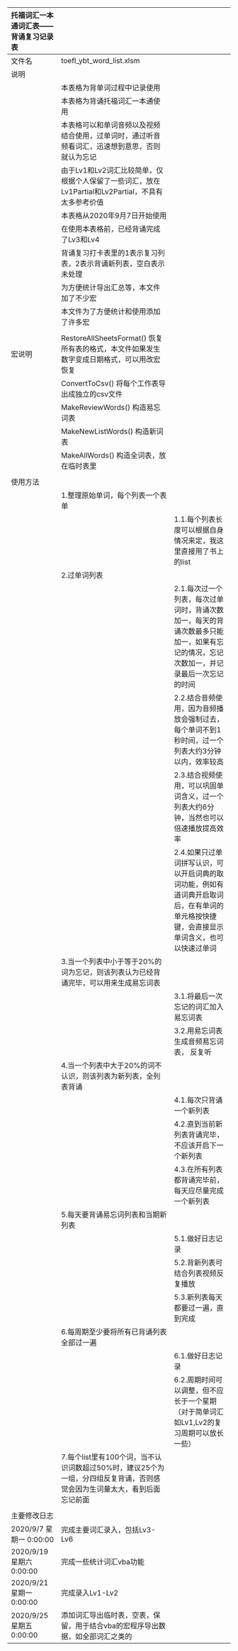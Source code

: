 |托福词汇一本通词汇表——背诵复习记录表|||
|:--|:--|:--|
|文件名|toefl_ybt_word_list.xlsm||
|说明|||
||本表格为背单词过程中记录使用||
||本表格为背诵托福词汇一本通使用||
||本表格可以和单词音频以及视频结合使用，过单词时，通过听音频看词汇，迅速想到意思，否则就认为忘记||
||由于Lv1和Lv2词汇比较简单，仅根据个人保留了一些词汇，放在Lv1Partial和Lv2Partial，不具有太多参考价值||
||本表格从2020年9月7日开始使用||
||在使用本表格前，已经背诵完成了Lv3和Lv4||
||背诵复习打卡表里的1表示复习列表，2表示背诵新列表，空白表示未处理||
||为方便统计导出汇总等，本文件加了不少宏||
||本文件为了方便统计和使用添加了许多宏||
||||
|宏说明|RestoreAllSheetsFormat() 恢复所有表的格式，本文件如果发生数字变成日期格式，可以用改宏恢复||
||ConvertToCsv() 将每个工作表导出成独立的csv文件||
||MakeReviewWords() 构造易忘词表||
||MakeNewListWords() 构造新词表||
||MakeAllWords() 构造全词表，放在临时表里||
||||
|使用方法|||
||1.整理原始单词，每个列表一个表单||
|||1.1.每个列表长度可以根据自身情况来定，我这里直接用了书上的list|
||2.过单词列表||
|||2.1.每次过一个列表，每次过单词时，背诵次数加一，每天的背诵次数最多只能加一，如果有忘记的情况，忘记次数加一，并记录最后一次忘记的时间|
|||2.2.结合音频使用，因为音频播放会强制过去，每个单词不到1秒时间，过一个列表大约3分钟以内，效率较高|
|||2.3.结合视频使用，可以巩固单词含义，过一个列表大约6分钟，当然也可以倍速播放提高效率|
|||2.4.如果只过单词拼写认识，可以开启词典的取词功能，例如有道词典开启取词后，在有单词的单元格按快捷键，会直接显示单词含义，也可以快速过单词|
||3.当一个列表中小于等于20%的词为忘记，则该列表认为已经背诵完毕，可以用来生成易忘词表||
|||3.1.将最后一次忘记的词汇加入易忘词表|
|||3.2.用易忘词表生成音频易忘词表， 反复听|
||4.当一个列表中大于20%的词不认识，则该列表为新列表，全列表背诵||
|||4.1.每次只背诵一个新列表|
|||4.2.直到当前新列表背诵完毕，不应该开启下一个新列表|
|||4.3.在所有列表都背诵完毕前，每天应尽量完成一个新列表|
||5.每天要背诵易忘词列表和当期新列表||
|||5.1.做好日志记录|
|||5.2.背新列表可结合列表视频反复播放|
|||5.3.新列表每天都要过一遍，直到完成|
||6.每周期至少要将所有已背诵列表全部过一遍||
|||6.1.做好日志记录|
|||6.2.周期时间可以调整，但不应长于一个星期（对于简单词汇如Lv1,Lv2的复习周期可以放长一些）|
||7.每个list里有100个词，当不认识词数超过50%时，建议25个为一组，分四组反复背诵，否则感觉会因为生词量太大，看到后面忘记前面||
||||
|主要修改日志|||
|2020/9/7 星期一 0:00:00|完成主要词汇录入，包括Lv3-Lv6||
|2020/9/19 星期六 0:00:00|完成一些统计词汇vba功能||
|2020/9/21 星期一 0:00:00|完成录入Lv1-Lv2||
|2020/9/25 星期五 0:00:00|添加词汇导出临时表，空表，保留，用于结合vba的宏程序导出数据，如全部词汇之类的||
